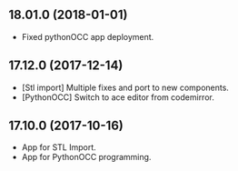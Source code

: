 ## 18.01.0 (2018-01-01)

- Fixed pythonOCC app deployment.

## 17.12.0 (2017-12-14)

- [Stl import] Multiple fixes and port to new components.
- [PythonOCC] Switch to ace editor from codemirror.

## 17.10.0 (2017-10-16)

- App for STL Import.
- App for PythonOCC programming.
